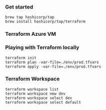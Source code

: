### Get started
```
brew tap hashicorp/tap
brew install hashicorp/tap/terraform
```

### Terraform Azure VM 


### Playing with Terraform locally

```
terraform init
terraform plan -var-file=./env/prod.tfvars
terraform apply -var-file=./env/prod.tfvars
```
### Terraform Workspace

```
terraform workspace list
terraform workspace new dev
terraform workspace select dev
terraform workspace select default
```


